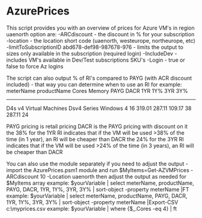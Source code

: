 # AzurePrices

This script provides you with an overview of prices for Azure VM's in region uaenorth
option are:
 -ARCdiscount - the discount in % for your subscription
 -location - the location short code (uaenorth, westeurope, northeurope, etc)
 -limitToSubscriptionID abd678-def98-987678-976 - limits the output to sizes only available in the subscription (required login)
 -IncludeDev - includes VM's available in Dev/Test subscriptions SKU's
 -Login - true or false to force Az logins

The script can also output % of RI's compared to PAYG (with ACR discount included) - that way you can determine when to use an RI
for example:
meterName                   productName                           Cores Memory   PAYG   DACR    1YR 1Y%    3YR 3Y%
---------                   -----------                           ----- ------   ----   ----    --- ---    --- ---
D4s v4                      Virtual Machines Dsv4 Series Windows      4     16 319.01 287.11 109.17  38 287.11  24

PAYG pricing is retail pricing
DACR is the PAYG pricing with discount on it
the 38% for the 1YR RI indicates that if the VM will be used >38% of the time (in 1 year), an RI will be cheaper than DACR
the 24% for the 3YR RI indicates that if the VM will be used >24% of the time (in 3 years), an RI will be cheaper than DACR

You can also use the module separately if you need to adjust the output - import the AzurePrices.psm1 module and run
$MyItems=Get-AZVMPrices -ARCdiscount 10 -Location uaenorth
then adjust the output as needed for $MyItems array
example: $yourVariable | select meterName, productName, PAYG, DACR, 1YR, 1Y%, 3YR, 3Y% | sort-object -property meterName |FT
example: $yourVariable | select meterName, productName, PAYG, DACR, 1YR, 1Y%, 3YR, 3Y% | sort-object -property meterName |Export-CSV c:\myprices.csv
example: $yourVariable | where {$_.Cores -eq 4} | ft

